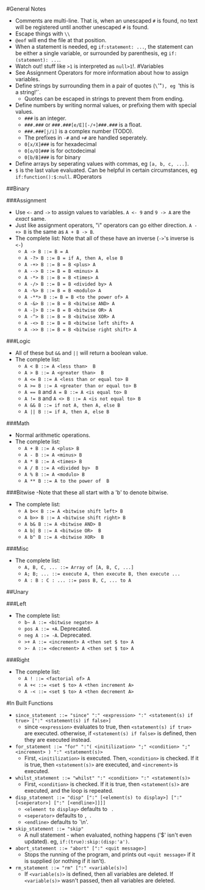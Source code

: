 #General Notes
- Comments are multi-line. That is, when an unescaped `#` is found, no text will be registered until another unescaped `#` is found.
- Escape things with `\\`
- `@eof` will end the file at that position.<br>
- When a statement is needed, eg `if:statement: ...`, the statement can be either a single variable, or surrounded by parenthesis, eg `if:(statement): ...`.
- Watch out! stuff like `>1` is interpreted as `null>1`!.
#Variables
- See Assignment Operators for more information about how to assign variables.
- Define strings by surrounding them in a pair of quotes (`\`'"`), eg `'this is a string!'`.
  - Quotes can be escaped in strings to prevent them from ending.
- Define numbers by writing normal values, or prefixing them with special values.
  - `###` is an integer.
  - `###.###` or `###.###[e/E][-/+]###.###` is a float.
  - `###.###[j/i]` is a complex number (TODO).
  - The prefixes in `-#` and `+#` are handled seperately.
  - `0[x/X]###` is for hexadecimal
  - `0[o/O]###` is for octodecimal
  - `0[b/B]###` is for binary
- Define arrays by seperating values with commas, eg `[a, b, c, ...]`.
- `$` is the last value evaluated. Can be helpful in certain circumstances, eg `if:function():$:null`.
#Operators

##Binary

###Assignment
- Use `<-` and `->` to assign values to variables. `A <- 9` and `9 -> A` are the _exact_ same.
- Just like assignment operators, "i" operators can go either direction. `A -+> B` is the same as `A + B -> B`.
- The complete list: Note that all of these have an inverse (`->`'s inverse is `<-`)
  - `A -> B ::= B = A`
  - `A -?> B ::= B = if A, then A, else B`
  - `A -+> B ::= B = B <plus> A`
  - `A --> B ::= B = B <minus> A`
  - `A -*> B ::= B = B <times> A`
  - `A -/> B ::= B = B <divided by> A`
  - `A -%> B ::= B = B <modulo> A`
  - `A -**> B ::= B = B <to the power of> A`
  - `A -&> B ::= B = B <bitwise AND> A`
  - `A -|> B ::= B = B <bitwise OR> A`
  - `A -^> B ::= B = B <bitwise XOR> A`
  - `A -<> B ::= B = B <bitwise left shift> A`
  - `A ->> B ::= B = B <bitwise right shift> A`

###Logic
- All of these but `&&` and `||` will return a boolean value.
- The complete list:
  - `A < B ::= A <less than>  B`
  - `A > B ::= A <greater than>  B`
  - `A <= B ::= A <less than or equal to> B`
  - `A >= B ::= A <greater than or equal to> B`
  - `A == B` and `A = B ::= A <is equal to> B`
  - `A != B` and `A <> B ::= A <is not equal to> B`
  - `A && B ::= if not A, then A, else B`
  - `A || B ::= if A, then A, else B`

###Math
- Normal arithmetic operations.
- The complete list:
  - `A + B ::= A <plus> B`
  - `A - B ::= A <minus> B`
  - `A * B ::= A <times> B`
  - `A / B ::= A <divided by>  B`
  - `A % B ::= A <modulo> B`
  - `A ** B ::= A to the power of  B`

###Bitwise
-Note that these all start with a 'b' to denote bitwise.
- The complete list:  
  - `A b<< B ::= A <bitwise shift left> B`
  - `A b>> B ::= A <bitwise shift right> B`
  - `A b& B ::= A <bitwise AND> B`
  - `A b| B ::= A <bitwise OR>  B`
  - `A b^ B ::= A <bitwise XOR>  B`

###Misc
- The complete list:
  - `A, B, C, ... ::= Array of [A, B, C, ...]`
  - `A; B; ... ::= execute A, then execute B, then execute ...`
  - `A : B : C : ... ::= pass B, C, ... to A`

##Unary

###Left
- The complete list:
  - `b~ A ::= <bitwise negate> A`
  - `pos A ::= +A`. Deprecated.
  - `neg A ::= -A`. Deprecated.
  - `>+ A ::= <increment> A <then set $ to> A`
  - `>- A ::= <decrement> A <then set $ to> A`

###Right
- The complete list:
  - `A ! ::= <factorial of> A`
  - `A +< ::= <set $ to> A <then increment A>`
  - `A -< ::= <set $ to> A <then decrement A>`

#In Built Functions
- `since_statement ::= "since" ":" <expression> ":" <statement(s) if true> [":" <statement(s) if false>]`
  - since `<expression>` evaluates to true, then `<statement(s) if true>` are executed. otherwise, if `<statement(s) if false>` is defined, then they are executed instead.
- `for_statement ::= "for" ":"( <initilization> ";" <condition> ";" <increment> ) ":" <statement(s)>`
  - First, `<initilization>` is executed. Then, `<condition>` is checked. If it is true, then `<statement(s)>` are executed, and `<increment>` is executed. 
- `whilst_statement ::= "whilst" ":" <condition> ":" <statement(s)>`
  - First, `<condition>` is checked. If it is true, then `<statement(s)>` are executed, and the loop is repeated.
- `disp_statement ::= "disp" [":" [<element(s) to display>] [":" [<seperator>] [":" [<endline>]]]]`
  - `<element to display>` defaults to ` `.
  - `<seperator>` defaults to `, `.
  - `<endline>` defaults to `\n'.
- `skip_statement ::= "skip"`
  - A null statement - when evaluated, nothing happens ('$' isn't even updated). eg, `if:(true):skip:(disp:'a')`.
- `abort_statement ::= "abort" [":" <quit message>]`
  - Stops the running of the program, and prints out `<quit message>` if it is supplied (or nothing if it isn't).
- `rm_statement ::= "rm" [":" <variable(s)>]`
  - If `<variable(s)>` is defined, then all variables are deleted. If `<variable(s)>` wasn't passed, then all variables are deleted.






























